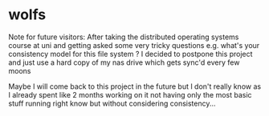 # wolfs
Note for future visitors: After taking the distributed operating systems course at uni and getting asked some very tricky questions e.g. what's your consistency model for this file system ? I decided to postpone this project and just use a hard copy of my nas drive which gets sync'd every few moons

Maybe I will come back to this project in the future but I don't really know as I already spent like 2 months working on it not having only the most basic stuff running right know but without considering consistency...



